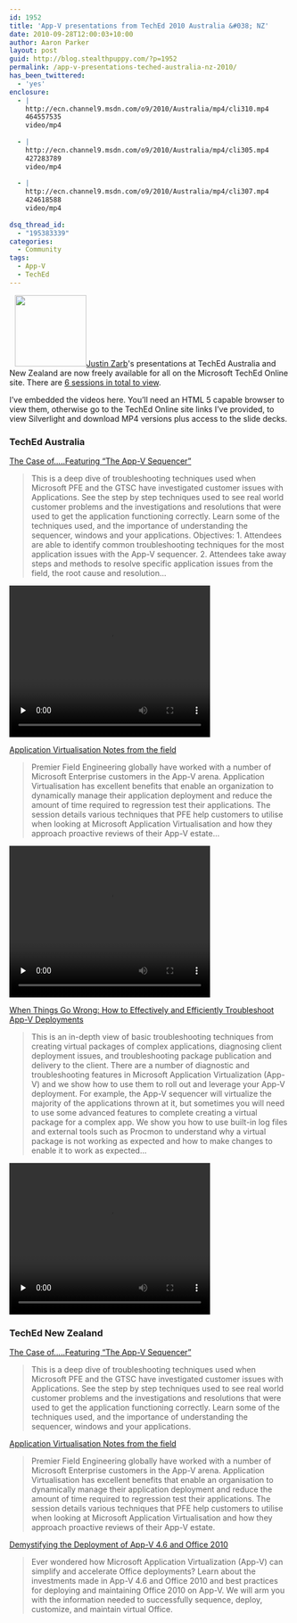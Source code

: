 ```yaml
---
id: 1952
title: 'App-V presentations from TechEd 2010 Australia &#038; NZ'
date: 2010-09-28T12:00:03+10:00
author: Aaron Parker
layout: post
guid: http://blog.stealthpuppy.com/?p=1952
permalink: /app-v-presentations-teched-australia-nz-2010/
has_been_twittered:
  - 'yes'
enclosure:
  - |
    http://ecn.channel9.msdn.com/o9/2010/Australia/mp4/cli310.mp4
    464557535
    video/mp4
    
  - |
    http://ecn.channel9.msdn.com/o9/2010/Australia/mp4/cli305.mp4
    427283789
    video/mp4
    
  - |
    http://ecn.channel9.msdn.com/o9/2010/Australia/mp4/cli307.mp4
    424618588
    video/mp4
    
dsq_thread_id:
  - "195383339"
categories:
  - Community
tags:
  - App-V
  - TechEd
---
```

<a href="http://stealthpuppy.com/community/may-user-group-presentations/attachment/softgridpresentationpng/" style="margin: 0px 0px 5px 10px; display: inline; border-width: 0px;" rel="attachment wp-att-542"><img src="http://stealthpuppy.com/wp-content/uploads/2008/04/softgridpresentation.png" alt="" title="softgridpresentation.png" width="128" height="128" class="alignright size-full wp-image-542" /></a>[Justin Zarb](http://appvguy.com)'s presentations at TechEd Australia and New Zealand are now freely available for all on the Microsoft TechEd Online site. There are [6 sessions in total to view](http://www.msteched.com/Speakers/Justin-Zarb).

I&#8217;ve embedded the videos here. You&#8217;ll need an HTML 5 capable browser to view them, otherwise go to the TechEd Online site links I&#8217;ve provided, to view Silverlight and download MP4 versions plus access to the slide decks.

### TechEd Australia

[The Case of.....Featuring &#8220;The App-V Sequencer&#8221;](http://www.msteched.com/2010/Australia/CLI310)

> This is a deep dive of troubleshooting techniques used when Microsoft PFE and the GTSC have investigated customer issues with Applications. See the step by step techniques used to see real world customer problems and the investigations and resolutions that were used to get the application functioning correctly. Learn some of the techniques used, and the importance of understanding the sequencer, windows and your applications. Objectives: 1. Attendees are able to identify common troubleshooting techniques for the most application issues with the App-V sequencer. 2. Attendees take away steps and methods to resolve specific application issues from the field, the root cause and resolution...

<video src="http://ecn.channel9.msdn.com/o9/2010/Australia/mp4/cli310.mp4" controls="controls" preload="none" width="360" height="272"></video>

[Application Virtualisation Notes from the field](http://www.msteched.com/2010/Australia/CLI305)

> Premier Field Engineering globally have worked with a number of Microsoft Enterprise customers in the App-V arena. Application Virtualisation has excellent benefits that enable an organization to dynamically manage their application deployment and reduce the amount of time required to regression test their applications. The session details various techniques that PFE help customers to utilise when looking at Microsoft Application Virtualisation and how they approach proactive reviews of their App-V estate...

<video src="http://ecn.channel9.msdn.com/o9/2010/Australia/mp4/cli305.mp4" controls="controls" preload="none" width="360" height="272"></video>

[When Things Go Wrong: How to Effectively and Efficiently Troubleshoot App-V Deployments](http://www.msteched.com/2010/Australia/CLI307)

> This is an in-depth view of basic troubleshooting techniques from creating virtual packages of complex applications, diagnosing client deployment issues, and troubleshooting package publication and delivery to the client. There are a number of diagnostic and troubleshooting features in Microsoft Application Virtualization (App-V) and we show how to use them to roll out and leverage your App-V deployment. For example, the App-V sequencer will virtualize the majority of the applications thrown at it, but sometimes you will need to use some advanced features to complete creating a virtual package for a complex app. We show you how to use built-in log files and external tools such as Procmon to understand why a virtual package is not working as expected and how to make changes to enable it to work as expected...

<video src="http://ecn.channel9.msdn.com/o9/2010/Australia/mp4/cli307.mp4" controls="controls" preload="none" width="360" height="272"></video>

### TechEd New Zealand

[The Case of.....Featuring &#8220;The App-V Sequencer&#8221;](http://www.msteched.com/2010/NewZealand/CLI310)

> This is a deep dive of troubleshooting techniques used when Microsoft PFE and the GTSC have investigated customer issues with Applications. See the step by step techniques used to see real world customer problems and the investigations and resolutions that were used to get the application functioning correctly. Learn some of the techniques used, and the importance of understanding the sequencer, windows and your applications.

[Application Virtualisation Notes from the field](http://www.msteched.com/2010/NewZealand/CLI305)

> Premier Field Engineering globally have worked with a number of Microsoft Enterprise customers in the App-V arena. Application Virtualisation has excellent benefits that enable an organisation to dynamically manage their application deployment and reduce the amount of time required to regression test their applications. The session details various techniques that PFE help customers to utilise when looking at Microsoft Application Virtualisation and how they approach proactive reviews of their App-V estate.

[Demystifying the Deployment of App-V 4.6 and Office 2010](http://www.msteched.com/2010/NewZealand/CLI302)

> Ever wondered how Microsoft Application Virtualization (App-V) can simplify and accelerate Office deployments? Learn about the investments made in App-V 4.6 and Office 2010 and best practices for deploying and maintaining Office 2010 on App-V. We will arm you with the information needed to successfully sequence, deploy, customize, and maintain virtual Office.